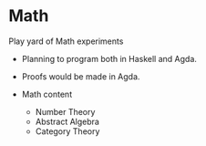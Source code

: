 # Math
Play yard of Math experiments

- Planning to program both in Haskell and Agda.
- Proofs would be made in Agda.

- Math content
  - Number Theory
  - Abstract Algebra
  - Category Theory



